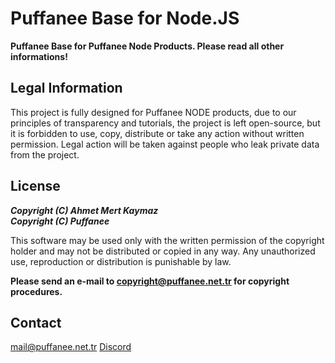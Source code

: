 # Puffanee Base for Node.JS
**Puffanee Base for Puffanee Node Products. Please read all other informations!**

## Legal Information
This project is fully designed for Puffanee NODE products, due to our principles of transparency and tutorials, the project is left open-source, but it is forbidden to use, copy, distribute or take any action without written permission. Legal action will be taken against people who leak private data from the project.

## License
***Copyright (C) Ahmet Mert Kaymaz*** <br>
***Copyright (C) Puffanee***

This software may be used only with the written permission of the copyright holder and may not be distributed or copied in any way. Any unauthorized use, reproduction or distribution is punishable by law.

**Please send an e-mail to [copyright@puffanee.net.tr](mailto:copyright@puffanee.net.tr) for copyright procedures.**

## Contact
[mail@puffanee.net.tr](mailto:mail@puffanee.net.tr)
[Discord](https://discord.com/users/709828703575867492)
